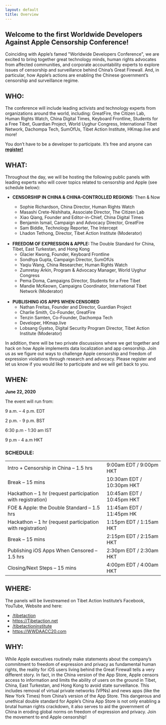 ```yaml
---
layout: default
title: Overview
---
```

<h2 class="center page-title" style="">
					Welcome to the first Worldwide Developers Against Apple Censorship Conference!
</h2>
<p>
	Coinciding with Apple’s famed "Worldwide Developers Conference", we are excited to bring together great technology minds, human rights advocates from affected communities, and corporate accountability experts to explore issues of censorship and surveillance behind China’s Great Firewall. And, in particular, how Apple’s actions are enabling the Chinese government’s censorship and surveillance regime.


</p>
<h2>WHO:</h2>
<p>
	The conference will include leading activists and technology experts from organizations around the world, including: GreatFire, the Citizen Lab, Human Rights Watch, China Digital Times, Keyboard Frontline, Students for a Free Tibet, Guardian Project, World Uyghur Congress, International Tibet Network, Dachompa Tech, SumOfUs, Tibet Action Institute, HKmap.live and more! 
</p>
<p>	
 You don’t have to be a developer to participate. It’s free and anyone can <a href="register"><b>register!</b></a>
</p>

<h2>WHAT:</h2>
<p>
	Throughout the day, we will be hosting the following public panels with leading experts who will cover topics related to censorship and Apple (see schedule below):
</p>
<ul>
	<li><b>CENSORSHIP IN CHINA & CHINA-CONTROLLED REGIONS:</b> Then & Now</li>
	<ul>
		<li>Sophie Richardson, China Director, Human Rights Watch</li>
		<li>Masashi Crete-Nishihata, Associate Director, The Citizen Lab</li>
		<li>Xiao Qiang, Founder and Editor-in-Chief, China Digital Times</li>
		<li>Benjamin Ismail, Campaign and Advocacy Director, GreatFire </li>
		<li>Sam Biddle, Technology Reporter, The Intercept</li>
		<li>Lhadon Tethong, Director, Tibet Action Institute (Moderator)</li>
	</ul>
	<br>
	<li><b>FREEDOM OF EXPRESSION & APPLE: </b>  The Double Standard for China, Tibet, East Turkestan, and Hong Kong
		<ul>
			<li>Glacier Kwong, Founder, Keyboard Frontline</li>
			<li>Sondhya Gupta, Campaign Director, SumOfUs</li>
			<li>Yaqiu Wang, China Researcher, Human Rights Watch</li>
			<li>Zumretay Arkin, Program & Advocacy Manager, World Uyghur Congress</li>
			<li>Pema Doma, Campaigns Director, Students for a Free Tibet</li>
			<li>Mandie McKeown, Campaigns Coordinator, International Tibet Network (Moderator)</li>
		</ul>
	 </li>
	 <br>
	<li><b>PUBLISHING iOS APPS WHEN CENSORED</b>
		<ul>
			<li>Nathan Freitas, Founder and Director, Guardian Project    </li>
			<li>Charlie Smith, Co-Founder, GreatFire</li>
			<li>Tenzin Samten, Co-Founder, Dachompa Tech</li>
			<li>Developer, HKmap.live</li>
			<li>Lobsang Gyatso, Digital Security Program Director, Tibet Action Institute (Moderator)</li>
		</ul> 
	</li>
</ul>
<p>
	 In addition, there will be two private discussions where we get together and hack on how Apple implements data localization and app censorship. Join us as we figure out ways to challenge Apple censorship and freedom of expression violations through research and advocacy. Please register and let us know if you would like to participate and we will get back to you.
</p>
<h2>WHEN:</h2>
<p><b>June 22, 2020</b></p>
<p>
	The event will run from: 
</p>
<!--<p> 8 a.m. – 3 p.m. PDT / 11 a.m. – 6 p.m. EDT / 4 p.m. - 11p.m. UK / 11 p.m - 6 a.m Hong Kong / 8:30 p.m - 3:30 am IST</p> -->
<p> 9 a.m. – 4 p.m. EDT</p>
<p> 2 p.m. - 9 p.m. BST </p>
<p> 6:30 p.m - 1:30 am IST</p>
<p> 9 p.m - 4 a.m HKT</p>

<h3>SCHEDULE:</h3>
<table>
	<tr>
		<td>Intro + Censorship in China – 1.5 hrs 	</td>
		<td>9:00am EDT / 9:00pm HKT</td>
	</tr>
	<tr>
		<td>Break – 15 mins		</td>
		<td>10:30am EDT / 10:30pm HKT</td>
	</tr>
	<tr>
		<td>Hackathon – 1 hr  (request participation with registration)	</td>
		<td>10:45am EDT / 10:45pm HKT</td>
	</tr>
	<tr>
		<td>FOE & Apple: the Double Standard – 1.5 hrs</td>
		<td>11:45am EDT / 11:45pm HK</td>
	</tr>
	<tr>
		<td>Hackathon – 1 hr (request participation with registration)</td>
		<td>1:15pm EDT / 1:15am HKT</td>
	</tr>
	<tr>
		<td>Break – 15 mins	</td>
		<td>2:15pm EDT / 2:15am HKT</td>
	</tr>
	<tr>
		<td>Publishing iOS Apps When Censored – 1.5 hrs</td>
		<td>2:30pm EDT / 2:30am HKT</td>
	</tr>
	<tr>
		<td>Closing/Next Steps – 15 mins</td>
		<td>4:00pm EDT / 4:00am HKT</td>
	</tr>
</table>
<h2>WHERE:</h2>
<p>
	The panels will be livestreamed on Tibet Action Institute’s Facebook, YouTube, Website and here:
<ul class="fa-ul">
  <li class="fa-li"><a class="fa fa-facebook-square fa-2x" aria-hidden="true" href="https://www.facebook.com/tibetaction" target="_blank"><span>/tibetaction</span></a></li>

  <li class="tai"><a class="" aria-hidden="true" href="https://www.youtube.com/user/tibetactioninstitute" target="_blank"><span>https://Tibetaction.net</span></a></li>
   <li class="fa-li"><a class="fa fa-youtube fa-2x" aria-hidden="true" href="https://www.youtube.com/user/tibetactioninstitute" target="_blank"><span>/tibetactioninstitute</span></a></li>
  <li class="girl"><a class="" aria-hidden="true" href="https://www.youtube.com/user/tibetactioninstitute" target="_blank"><span>https://WWDAACC20.com</span></a></li>
</ul>
</p>

<h2>WHY:</h2>
<p>
	While Apple executives routinely make statements about the company’s commitment to freedom of expression and privacy as fundamental human rights, the reality for iOS users living behind the Great Firewall tells a very different story. In fact, in the China version of the App Store, Apple censors access to information and limits the ability of users on the ground in Tibet, China, East Turkestan, and Hong Kong to avoid state surveillance. This includes removal of virtual private networks (VPNs) and news apps (like the New York Times) from China’s version of the App Store. This dangerous and unethical double standard for Apple’s China App Store is not only enabling a brutal human rights crackdown, it also serves to aid the government of China in eroding global norms on freedom of expression and privacy. Join the movement to end Apple censorship!

</p>
<p>
	
</p>
<br><br>



